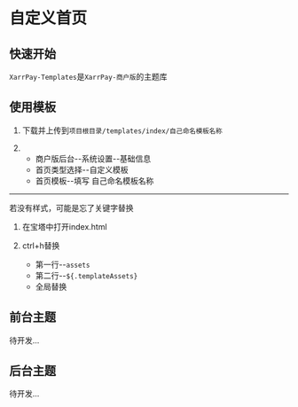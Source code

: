 
# 自定义首页

## 快速开始
`XarrPay-Templates`是`XarrPay-商户版`的主题库
<Links
  :items="[
    { name: 'XarrPay-Templates', link: 'https://github.com/Novices666/XarrPay-Templates', icon: 'fab fa-github' },
  ]"
/>

## 使用模板
1. 下载并上传到`项目根目录/templates/index/自己命名模板名称`

2. - 商户版后台--系统设置--基础信息
   - 首页类型选择--自定义模板
   - 首页模板--填写  自己命名模板名称
---
若没有样式，可能是忘了关键字替换

1. 在宝塔中打开index.html

2. ctrl+h替换
   - 第一行--`assets`
   - 第二行--`${.templateAssets}`
   - 全局替换
## 前台主题
待开发...
## 后台主题
待开发...
